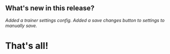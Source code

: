 ## What's new in this release?

_Added a trainer settings config._ 
_Added a save changes button to settings to manually save._



# That's all! 
